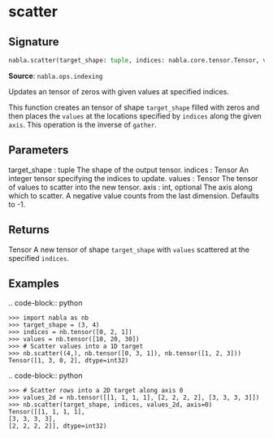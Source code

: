 # scatter

## Signature

```python
nabla.scatter(target_shape: tuple, indices: nabla.core.tensor.Tensor, values: nabla.core.tensor.Tensor, axis: int = -1) -> nabla.core.tensor.Tensor
```

**Source**: `nabla.ops.indexing`

Updates an tensor of zeros with given values at specified indices.

This function creates an tensor of shape `target_shape` filled with zeros
and then places the `values` at the locations specified by `indices` along
the given `axis`. This operation is the inverse of `gather`.

Parameters
----------
target_shape : tuple
    The shape of the output tensor.
indices : Tensor
    An integer tensor specifying the indices to update.
values : Tensor
    The tensor of values to scatter into the new tensor.
axis : int, optional
    The axis along which to scatter. A negative value counts from the last
    dimension. Defaults to -1.

Returns
-------
Tensor
    A new tensor of shape `target_shape` with `values` scattered at the
    specified `indices`.

Examples
--------

.. code-block:: python

    >>> import nabla as nb
    >>> target_shape = (3, 4)
    >>> indices = nb.tensor([0, 2, 1])
    >>> values = nb.tensor([10, 20, 30])
    >>> # Scatter values into a 1D target
    >>> nb.scatter((4,), nb.tensor([0, 3, 1]), nb.tensor([1, 2, 3]))
    Tensor([1, 3, 0, 2], dtype=int32)


.. code-block:: python

    >>> # Scatter rows into a 2D target along axis 0
    >>> values_2d = nb.tensor([[1, 1, 1, 1], [2, 2, 2, 2], [3, 3, 3, 3]])
    >>> nb.scatter(target_shape, indices, values_2d, axis=0)
    Tensor([[1, 1, 1, 1],
    [3, 3, 3, 3],
    [2, 2, 2, 2]], dtype=int32)


